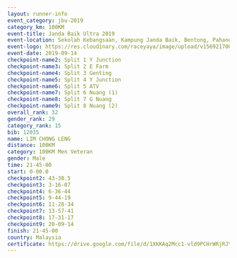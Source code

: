 ```yaml
---
layout: runner-info 
event_category: jbu-2019 
category_km: 100KM 
event-title: Janda Baik Ultra 2019  
event-location: Sekolah Kebangsaan, Kampung Janda Baik, Bentong, Pahang, Malaysia 
event-logo: https://res.cloudinary.com/raceyaya/image/upload/v1569217009/logo/janda-baik_vch1pc.jpg 
event-date: 2019-09-14 
checkpoint-name2: Split 1 Y Junction 
checkpoint-name3: Split 2 E Farm 
checkpoint-name4: Split 3 Genting 
checkpoint-name5: Split 4 Y Junction 
checkpoint-name6: Split 5 ATV 
checkpoint-name7: Split 6 Nuang (1) 
checkpoint-name8: Split 7 G Nuang 
checkpoint-name9: Split 8 Nuang (2) 
overall_rank: 32
gender_rank: 29
category_rank: 15
bib: 12035
name: LIM CHONG LENG
distance: 100KM
category: 100KM Men Veteran
gender: Male
time: 21-45-00
start: 0-00.0
checkpoint2: 43-38.5
checkpoint3: 3-16-07
checkpoint4: 6-36-44
checkpoint5: 9-44-19
checkpoint6: 11-28-34
checkpoint7: 13-57-41
checkpoint8: 17-31-17
checkpoint9: 20-09-14
finish: 21-45-00
country: Malaysia
certificate: https://drive.google.com/file/d/1XKKAq2Mcc1-vld9PCHrWRjRJYWLX327x/view?usp=sharing
---
```

